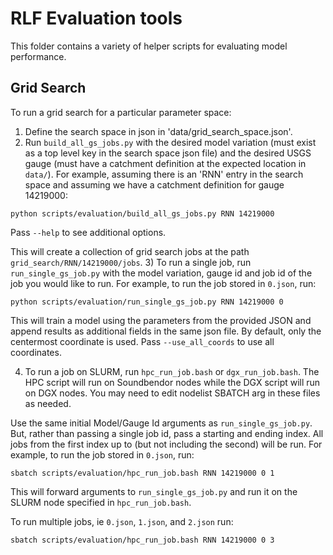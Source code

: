 # RLF Evaluation tools
This folder contains a variety of helper scripts for evaluating model performance. 

## Grid Search
To run a grid search for a particular parameter space: 
1) Define the search space in json in 'data/grid_search_space.json'.
2) Run `build_all_gs_jobs.py` with the desired model variation (must exist as a top level key in the search space json file) and the desired USGS gauge (must have a catchment definition at the expected location in `data/`).
For example, assuming there is an 'RNN' entry in the search space and assuming we have a catchment definition for gauge 14219000:
```
python scripts/evaluation/build_all_gs_jobs.py RNN 14219000
```
Pass `--help` to see additional options.

This will create a collection of grid search jobs at the path `grid_search/RNN/14219000/jobs`. 
3) To run a single job, run `run_single_gs_job.py` with the model variation, gauge id and job id of the job you would like to run.
For example, to run the job stored in `0.json`, run:
```
python scripts/evaluation/run_single_gs_job.py RNN 14219000 0
```
This will train a model using the parameters from the provided JSON and append results as additional fields in the same json file. By default, only the centermost coordinate is used. Pass `--use_all_coords` to use all coordinates.

4) To run a job on SLURM, run `hpc_run_job.bash` or `dgx_run_job.bash`. The HPC script will run on Soundbendor nodes while the DGX script will run on DGX nodes. You may need to edit nodelist SBATCH arg in these files as needed. 

Use the same initial Model/Gauge Id arguments as `run_single_gs_job.py`. But, rather than passing a single job id, pass a starting and ending index. All jobs from the first index up to (but not including the second) will be run.
For example, to run the job stored in `0.json`, run:
```
sbatch scripts/evaluation/hpc_run_job.bash RNN 14219000 0 1
```
This will forward arguments to `run_single_gs_job.py` and run it on the SLURM node specified in `hpc_run_job.bash`. 

To run multiple jobs, ie `0.json`, `1.json`, and `2.json` run:
```
sbatch scripts/evaluation/hpc_run_job.bash RNN 14219000 0 3
```